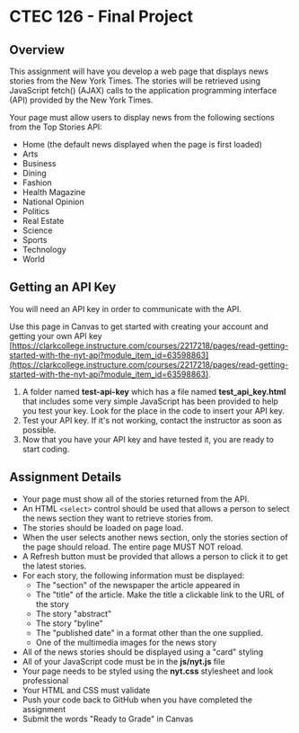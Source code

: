 # CTEC 126 - Final Project

## Overview

This assignment will have you develop a web page that displays news stories from the New York Times. The stories will be retrieved using JavaScript fetch() (AJAX) calls to the application programming interface (API) provided by the New York Times.

Your page must allow users to display news from the following sections from the Top Stories API:

- Home (the default news displayed when the page is first loaded)
- Arts
- Business
- Dining
- Fashion
- Health Magazine
- National Opinion
- Politics
- Real Estate
- Science
- Sports
- Technology
- World

## Getting an API Key

You will need an API key in order to communicate with the API.

Use this page in Canvas to get started with creating your account and getting your own API key [https://clarkcollege.instructure.com/courses/2217218/pages/read-getting-started-with-the-nyt-api?module_item_id=63598863](https://clarkcollege.instructure.com/courses/2217218/pages/read-getting-started-with-the-nyt-api?module_item_id=63598863).

1. A folder named **test-api-key** which has a file named **test_api_key.html** that includes some very simple JavaScript has been provided to help you test your key. Look for the place in the code to insert your API key.
2. Test your API key. If it's not working, contact the instructor as soon as possible.
3. Now that you have your API key and have tested it, you are ready to start coding.

## Assignment Details

- Your page must show all of the stories returned from the API.
- An HTML ```<select>``` control should be used that allows a person to select the news section they want to retrieve stories from.
- The stories should be loaded on page load.
- When the user selects another news section, only the stories section of the page should reload. The entire page MUST NOT reload.
- A Refresh button must be provided that allows a person to click it to get the latest stories.
- For each story, the following information must be displayed:
  - The "section" of the newspaper the article appeared in
  - The "title" of the article. Make the title a clickable link to the URL of the story
  - The story "abstract"
  - The story "byline"
  - The "published date" in a format other than the one supplied.
  - One of the multimedia images for the news story
- All of the news stories should be displayed using a "card" styling
- All of your JavaScript code must be in the **js/nyt.js** file
- Your page needs to be styled using the **nyt.css** stylesheet and look professional
- Your HTML and CSS must validate
- Push your code back to GitHub when you have completed the assignment
- Submit the words "Ready to Grade" in Canvas
